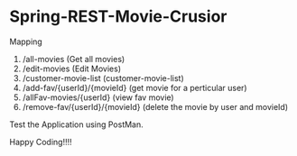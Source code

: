 # Spring-REST-Movie-Crusior

Mapping

1. /all-movies (Get all movies)
2. /edit-movies (Edit Movies)
3. /customer-movie-list (customer-movie-list)
4. /add-fav/{userId}/{movieId} (get movie for a perticular user)
5. /allFav-movies/{userId} (view fav movie)
6. /remove-fav/{userId}/{movieId} (delete the movie by user and movieId)

Test the Application using PostMan.

Happy Coding!!!!
